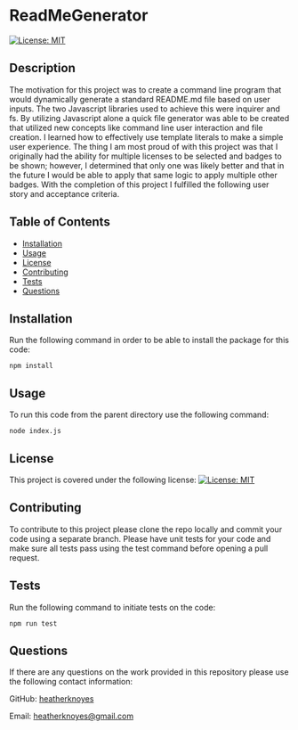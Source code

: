 # ReadMeGenerator

  [![License: MIT](https://img.shields.io/badge/License-MIT-yellow.svg)](https://opensource.org/licenses/MIT) 
  
  ## Description

The motivation for this project was to create a command line program that would dynamically generate a standard README.md file based on user inputs. The two Javascript libraries used to achieve this were inquirer and fs. By utilizing Javascript alone a quick file generator was able to be created that utilized new concepts like command line user interaction and file creation. I learned how to effectively use template literals to make a simple user experience. The thing I am most proud of with this project was that I originally had the ability for multiple licenses to be selected and badges to be shown; however, I determined that only one was likely better and that in the future I would be able to apply that same logic to apply multiple other badges. With the completion of this project I fulfilled the following user story and acceptance criteria.

## Table of Contents

- [Installation](#installation)
- [Usage](#usage)
- [License](#license)
- [Contributing](#contributing)
- [Tests](#tests)
- [Questions](#questions)

## Installation

Run the following command in order to be able to install the package for this code:

    npm install

## Usage

To run this code from the parent directory use the following command:

    node index.js
    
## License
    
This project is covered under the following license: [![License: MIT](https://img.shields.io/badge/License-MIT-yellow.svg)](https://opensource.org/licenses/MIT) 

## Contributing

To contribute to this project please clone the repo locally and commit your code using a separate branch. Please have unit tests for your code and make sure all tests pass using the test command before opening a pull request.

## Tests

Run the following command to initiate tests on the code:

    npm run test
    
## Questions

If there are any questions on the work provided in this repository please use the following contact information: 

GitHub: [heatherknoyes](https://github.com/heatherknoyes)
    
Email: heatherknoyes@gmail.com